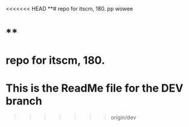 <<<<<<< HEAD
**# repo for itscm, 180. pp wowee

**
=======
# repo for itscm, 180.
# This is the  ReadMe file for the DEV branch
>>>>>>> origin/dev
